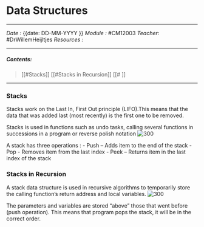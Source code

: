 # Data Structures
---
*Date :* {{date: DD-MM-YYYY }}
*Module :* #CM12003
*Teacher*:  #DrWillemHeijltjes 
*Resources :*

---
##### Contents: 
> [[#Stacks]]
> [[#Stacks in Recursion]]
> [[# ]]
> 
--- 


### Stacks
Stacks work on the Last In, First Out principle (LIFO).This means that the data that was added last (most recently) is the first one to be removed. 

Stacks is used in functions such as undo tasks, calling several functions in successions in a program or reverse polish notation
![300](https://cdn.programiz.com/sites/tutorial2program/files/stack.png)

A stack has three operations : 
	- Push – Adds item to the end of the stack
	- Pop - Removes item from the last index
	- Peek – Returns item in the last index of the stack

### Stacks in Recursion
A stack data structure is used in recursive algorithms to temporarily store the calling function’s return address and local variables.
![300](https://miro.medium.com/max/1400/1*C3LaaTtC6miYoIlhkX7zQQ.png)

The parameters and variables are stored “above” those that went before (push operation). This means that program pops the stack, it will be in the correct order.